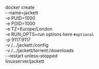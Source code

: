 docker create \
  --name=jackett \
  -e PUID=1000 \
  -e PGID=1000 \
  -e TZ=Europe/London \
  -e RUN_OPTS=run options here `#optional` \
  -p 9117:9117 \
  -v /.../jackett:/config \
  -v /.../jackett/torrent:/downloads \
  --restart unless-stopped \
  linuxserver/jackett
